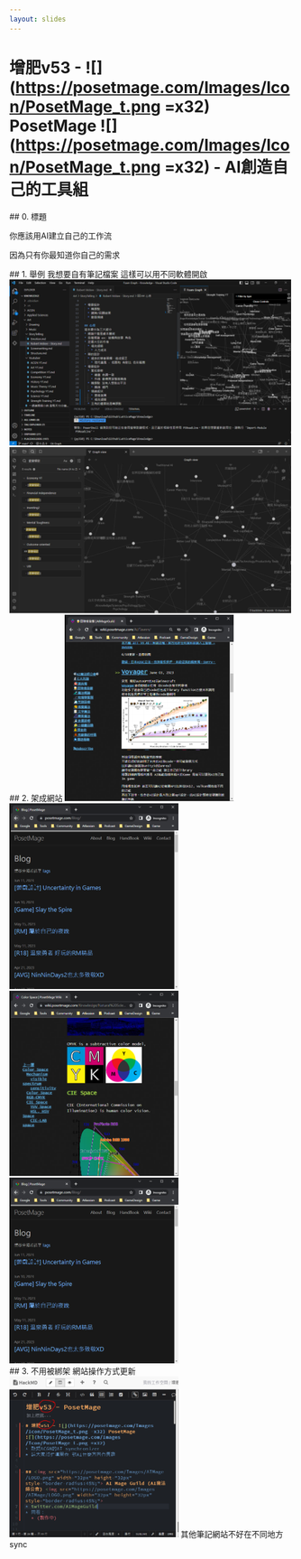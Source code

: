 ```yaml
---
layout: slides
---
```


# 增肥v53 - ![](https://posetmage.com/Images/Icon/PosetMage_t.png =x32) PosetMage ![](https://posetmage.com/Images/Icon/PosetMage_t.png =x32) - AI創造自己的工具組

<div class="slide" id="slide0" data-slide="0">
## 0. 標題

你應該用AI建立自己的工作流

因為只有你最知道你自己的需求
</div>

<div class="slide" id="slide1" data-slide="1">
## 1. 舉例 我想要自有筆記檔案
這樣可以用不同軟體開啟  
<img src="./toolchain/2-foam.png" width="500">  
<img src="./toolchain/2-obsidian.png" width="500">  
</div>

<div class="slide" id="slide2" data-slide="2">
## 2. 架成網站
<img src="./toolchain/1-1-ai.png" width="300"><img src="./toolchain/1-1-pom-blog.png" width="300">  
<img src="./toolchain/1-1-lm-wiki.png" width="300"><img src="./toolchain/1-1-pom-blog.png" width="300">  

</div>

<div class="slide" id="slide2" data-slide="2">
## 3. 不用被綁架
網站操作方式更新<img src="./toolchain/3-hackmd.png" width="300">  
其他筆記網站不好在不同地方sync  

</div>
